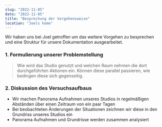 ```yaml
---
slug: "2022-11-05"
date: "2022-11-05"
title: "Besprechung der Vorgehensweise"
location: "Joels home"
---
```



Wir haben uns bei Joel getroffen um das weitere Vorgehen zu besprechen und eine Struktur für unsere Dokumentation ausgearbeitet.

### 1. Formulierung unserer Problemstellung
> Wie wird das Studio genutzt und welchen Raum nehmen die dort durchgeführten Aktionen ein. Können diese parallel passieren, wie bedingen diese sich gegenseitig.

### 2. Diskussion des Versuchsaufbaus
- Wir machen Panorama Aufnahmen unseres Studios in regelmäßigen Abständen über einen Zeitraum von ein paar Tagen
- Bei beobachteten Änderungen der Situationen zeichnen wir diese in den Grundriss unseres Studios ein
- Panorama Aufnahmen und Grundrisse werden zusammen analysiert